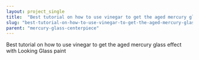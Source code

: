 ```yaml
---
layout: project_single
title:  "Best tutorial on how to use vinegar to get the aged mercury glass effect with Looking Glass paint"
slug: "best-tutorial-on-how-to-use-vinegar-to-get-the-aged-mercury-glass-effect-with"
parent: "mercury-glass-centerpiece"
---
```

Best tutorial on how to use vinegar to get the aged mercury glass effect with Looking Glass paint